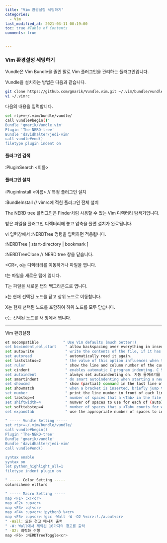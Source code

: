 ```yaml
---
title: "Vim 환경설정 세팅하기"
categories: 
  - Vim
last_modified_at: 2021-03-11 00:19:00
toc: true #Table of Contents
comments: true


---
```


### Vim 환경설정 세팅하기

Vundle은 Vim Bundle을 줄인 말로 Vim 플러그인을 관리하는 플러그인입니다.

Vundle을 설치하는 방법은 다음과 같습니다.

```bash
git clone https://github.com/gmarik/Vundle.vim.git ~/.vim/bundle/vundle
vi ~/.vimrc
```

다음의 내용을 입력합니다.

```bash
set rtp+=~/.vim/bundle/vundle/
call vundle#begin()"
Bundle 'gmarik/Vundle.vim'
Plugin 'The-NERD-tree'
Bundle 'davidhalter/jedi-vim'
call vundle#end()
filetype plugin indent on
```

#### 플러그인 검색

:PluginSearch <이름>

#### 플러그인 설치

:PluginInstall <이름> // 특정 플러그인 설치

:BundleInstall // vimrc에 적힌 플러그인 전체 설치

The NERD tree 플러그인은 Finder처럼 사용할 수 있는 Vim 디렉터리 탐색기입니다.

받은 파일을 플러그인 디렉터리에 놓고 압축을 풀면 설치가 완료됩니다.

vi 입력창에서 :NERDTree 명령을 입력하면 적용됩니다.

:NERDTree [ start-directory \| bookmark ]

:NERDTreeClose // NERD tree 창을 닫습니다.

\<CR\>, o는 디렉터리를 이동하거나 파일을 엽니다.

t는 파일을 새로운 탭에 엽니다.

T는 파일을 새로운 탭의 백그라운드로 엽니다.

x는 현재 선택된 노드를 닫고 상위 노드로 이동합니다.

X는 현재 선택된 노드를 포함하여 하위 노드를 모두 닫습니다.

e는 선택된 노드를 새 창에서 엽니다.

---

Vim 환경설정

```bash
et nocompatible           " Use Vim defaults (much better!)
set bs=indent,eol,start    " allow backspacing over everything in insert mode.
set autowrite              " write the contents of the file, if it has been modifired, on each and command.
set autoread               " automatically read it again.
set laststatus=2           " the value of this option influences when the last windows will have a status line.
set ruler                  " show the line and column number of the cursor position, separated by a comma.
set cindent                " enables automatic C program indenting. C 언어 스타일의 들여쓰기를 사용합니다.
set autoindent             " always set autoindenting on. 자동 들여쓰기를 사용합니다.
set smartindent            " do smart autoindenting when starting a new line.
set showcmd                " show (partial) command in the last line of the screen
set showmatch              " when a bracket is inserted, briefly jump to the matching one.
set number                 " print the line number in front of each line. 화면에 행 번호를 표시합니다.
set tabstop=4              " number of spaces that a <Tab> in the file counts for.
set shiftwidth=4           " numver of spaces to use for each of (auto)indent.
set softtabstop=4          " number of spaces that a <Tab> counts for while performing editing operations, like inseting a <Tab> or using <BS>.
set expandtab              " use the appropriate number of spaces to insert a <Tab>.

" ----- Vundle Setting -----
set rtp+=~/.vim/bundle/vundle/
call vundle#begin()
Plugin 'The-NERD-tree'
Bundle 'gmarik/vundle'
Bundle 'davidhalter/jedi-vim'
call vundle#end()

syntax enable
syntax on
let python_highlight_all=1
filetype indent plugin on

" ----- Color Setting -----
colorscheme elflord

" ----- Macro Setting -----
map <F1> :x!<cr>
map <F2> :up<cr>
map <F3> :q!<cr>
map <F4> :up<cr>:!python3 %<cr>
map <F5> :up<cr>:!gcc -Wall -W -O2 %<cr>:!./a.out<cr>
" -Wall: 모든 경고 메시지 출력
" -W: Wall에서 제외된 16가지의 경고를 출력
" -O2: 최적화 수행
map <F6> :NERDTreeToggle<cr>
```

